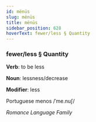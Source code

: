 ```yaml
---
id: mënüs
slug: mënüs
title: mënüs
sidebar_position: 628
hoverText: fewer/less § Quantity
---
```


### fewer/less § Quantity

**Verb**: to be less

**Noun**: lessness/decrease

**Modifier**: less

Portuguese menos /ˈme.nuʃ/

*Romance Language Family*